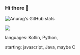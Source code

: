 ### Hi there 👋

![Anurag's GitHub stats](https://github-readme-stats.vercel.app/api?username=JaCrispy4939&show_icons=true&theme=merko)

<img align="center" src="https://github-readme-stats.anuraghazra1.vercel.app/api/top-langs/?username=JaCrispy4939&layout=compact&theme=merko" />


languages: Kotlin, Python,

starting: javascript, Java, maybe C
